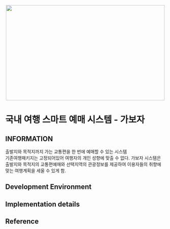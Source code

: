 <p align="center">
<img src="/img/main.png" width="500" height=300">
</p>

국내 여행 스마트 예매 시스템 - 가보자
==========================================

## INFORMATION
출발지와 목적지까지 가는 교통편을 한 번에 예매할 수 있는 시스템  
기존여행패키지는 고정되어있어 여행자의 개인 성향에 맞출 수 없다. 
가보자 시스템은 출발지와 목적지의 교통편예매와 선택지역의 관광정보를 제공하여 이용자들의 취향에 맞는 여행계획을 세울 수 있게 함. 

Development Environment
-----------------------

Implementation details
----------------------

Reference
---------
